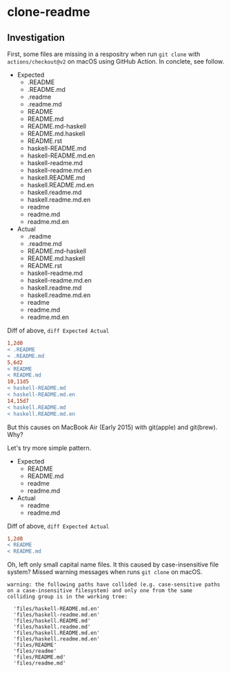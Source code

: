 # clone-readme

## Investigation

First, some files are missing in a respositry when run `git clone` with `actions/checkout@v2` on macOS using GitHub Action.
In conclete, see follow.

- Expected
  - .README
  - .README.md
  - .readme
  - .readme.md
  - README
  - README.md
  - README.md-haskell
  - README.md.haskell
  - README.rst
  - haskell-README.md
  - haskell-README.md.en
  - haskell-readme.md
  - haskell-readme.md.en
  - haskell.README.md
  - haskell.README.md.en
  - haskell.readme.md
  - haskell.readme.md.en
  - readme
  - readme.md
  - readme.md.en
- Actual
  - .readme
  - .readme.md
  - README.md-haskell
  - README.md.haskell
  - README.rst
  - haskell-readme.md
  - haskell-readme.md.en
  - haskell.readme.md
  - haskell.readme.md.en
  - readme
  - readme.md
  - readme.md.en

Diff of above, `diff Expected Actual`

```diff
1,2d0
< .README
< .README.md
5,6d2
< README
< README.md
10,11d5
< haskell-README.md
< haskell-README.md.en
14,15d7
< haskell.README.md
< haskell.README.md.en
```

But this causes on MacBook Air (Early 2015) with git(apple) and git(brew).
Why?

Let's try more simple pattern.

- Expected
  - README
  - README.md
  - readme
  - readme.md
- Actual
  - readme
  - readme.md

Diff of above, `diff Expected Actual`

```diff
1,2d0
< README
< README.md
```

Oh, left only small capital name files.
It this caused by case-insensitive file system?
Missed warning messages when runs `git clone` on macOS.

```
warning: the following paths have collided (e.g. case-sensitive paths
on a case-insensitive filesystem) and only one from the same
colliding group is in the working tree:

  'files/haskell-README.md.en'
  'files/haskell-readme.md.en'
  'files/haskell.README.md'
  'files/haskell.readme.md'
  'files/haskell.README.md.en'
  'files/haskell.readme.md.en'
  'files/README'
  'files/readme'
  'files/README.md'
  'files/readme.md'
```
